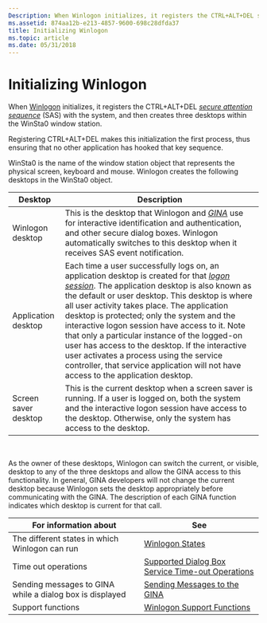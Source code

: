 ```yaml
---
Description: When Winlogon initializes, it registers the CTRL+ALT+DEL secure attention sequence (SAS) with the system, and then creates three desktops within the WinSta0 window station.
ms.assetid: 874aa12b-e213-4857-9600-698c28dfda37
title: Initializing Winlogon
ms.topic: article
ms.date: 05/31/2018
---
```


# Initializing Winlogon

When [Winlogon](winlogon.md) initializes, it registers the CTRL+ALT+DEL [*secure attention sequence*](https://msdn.microsoft.com/en-us/library/ms721625(v=VS.85).aspx) (SAS) with the system, and then creates three desktops within the WinSta0 window station.

Registering CTRL+ALT+DEL makes this initialization the first process, thus ensuring that no other application has hooked that key sequence.

WinSta0 is the name of the window station object that represents the physical screen, keyboard and mouse. Winlogon creates the following desktops in the WinSta0 object.



| Desktop              | Description                                                                                                                                                                                                                                                                                                                                                                                                                                                                                                                                                                                                                                                  |
|----------------------|--------------------------------------------------------------------------------------------------------------------------------------------------------------------------------------------------------------------------------------------------------------------------------------------------------------------------------------------------------------------------------------------------------------------------------------------------------------------------------------------------------------------------------------------------------------------------------------------------------------------------------------------------------------|
| Winlogon desktop     | This is the desktop that Winlogon and [*GINA*](https://msdn.microsoft.com/en-us/library/ms721584(v=VS.85).aspx) use for interactive identification and authentication, and other secure dialog boxes. Winlogon automatically switches to this desktop when it receives SAS event notification.                                                                                                                                                                                                                                                                                                                                                                          |
| Application desktop  | Each time a user successfully logs on, an application desktop is created for that [*logon session*](https://msdn.microsoft.com/en-us/library/ms721592(v=VS.85).aspx). The application desktop is also known as the default or user desktop. This desktop is where all user activity takes place. The application desktop is protected; only the system and the interactive logon session have access to it. Note that only a particular instance of the logged-on user has access to the desktop. If the interactive user activates a process using the service controller, that service application will not have access to the application desktop. |
| Screen saver desktop | This is the current desktop when a screen saver is running. If a user is logged on, both the system and the interactive logon session have access to the desktop. Otherwise, only the system has access to the desktop.                                                                                                                                                                                                                                                                                                                                                                                                                                      |



 

As the owner of these desktops, Winlogon can switch the current, or visible, desktop to any of the three desktops and allow the GINA access to this functionality. In general, GINA developers will not change the current desktop because Winlogon sets the desktop appropriately before communicating with the GINA. The description of each GINA function indicates which desktop is current for that call.



| For information about                                    | See                                                                                                      |
|----------------------------------------------------------|----------------------------------------------------------------------------------------------------------|
| The different states in which Winlogon can run           | [Winlogon States](winlogon-states.md)                                                                   |
| Time out operations                                      | [Supported Dialog Box Service Time-out Operations](supported-dialog-box-service-time-out-operations.md) |
| Sending messages to GINA while a dialog box is displayed | [Sending Messages to the GINA](sending-messages-to-the-gina.md)                                         |
| Support functions                                        | [Winlogon Support Functions](authentication-functions.md)                    |



 

 

 



